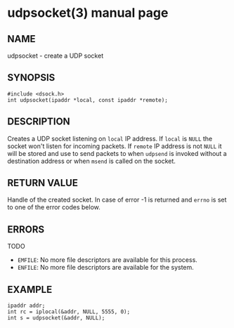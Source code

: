 # udpsocket(3) manual page

## NAME

udpsocket - create a UDP socket

## SYNOPSIS

```
#include <dsock.h>
int udpsocket(ipaddr *local, const ipaddr *remote);
```

## DESCRIPTION

Creates a UDP socket listening on `local` IP address. If `local` is `NULL` the socket won't listen for incoming packets. If `remote` IP address is not `NULL` it will be stored and use to send packets to when `udpsend` is invoked without a destination address or when `msend` is called on the socket.

## RETURN VALUE

Handle of the created socket. In case of error -1 is returned and `errno` is set to one of the error codes below.

## ERRORS

TODO

* `EMFILE`: No more file descriptors are available for this process.
* `ENFILE`: No more file descriptors are available for the system.

## EXAMPLE

```
ipaddr addr;
int rc = iplocal(&addr, NULL, 5555, 0);
int s = udpsocket(&addr, NULL);
```

